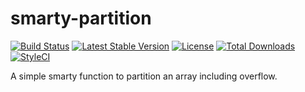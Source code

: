 # smarty-partition
[![Build Status](https://travis-ci.org/limenet/smarty-partition.svg?branch=master)](https://travis-ci.org/limenet/smarty-partition) [![Latest Stable Version](https://poser.pugx.org/limenet/smarty-partition/v/stable)](https://packagist.org/packages/limenet/smarty-partition) [![License](https://poser.pugx.org/limenet/smarty-partition/license)](https://packagist.org/packages/limenet/smarty-partition) [![Total Downloads](https://poser.pugx.org/limenet/smarty-partition/downloads)](https://packagist.org/packages/limenet/smarty-partition) [![StyleCI](https://styleci.io/repos/29427550/shield)](https://styleci.io/repos/29427550)

A simple smarty function to partition an array including overflow.
